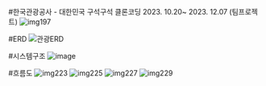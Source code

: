 #한국관광공사 - 대한민국 구석구석 클론코딩 2023. 10.20~ 2023. 12.07 (팀프로젝트)
![img197](https://github.com/nobley3/visitKorea_Project/assets/121958909/978eae45-eea6-470e-b00f-763f13ed9302)

#ERD
![관광ERD](https://github.com/nobley3/visitKorea_Project/assets/121958909/fb4a7bd6-0895-4ef3-8c2b-7e0856c83a9a)

#시스템구조
![image](https://github.com/nobley3/visitKorea_Project/assets/121958909/cd39ca83-85fa-40f5-9154-b854fd2e67b2)

#흐름도
![img223](https://github.com/nobley3/visitKorea_Project/assets/121958909/ce3430eb-c588-4a3e-9a21-2469f3ba5839)
![img225](https://github.com/nobley3/visitKorea_Project/assets/121958909/61abae17-8d4d-4a75-9ce7-846093ec084c)
![img227](https://github.com/nobley3/visitKorea_Project/assets/121958909/9be2967e-2a91-47d4-ad13-a792436c3352)
![img229](https://github.com/nobley3/visitKorea_Project/assets/121958909/909b0899-52ea-4a66-b8b2-1acf1bf80b4b)
